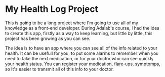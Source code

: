 # My Health Log Project

This is going to be a long project where I'm going to use all of my knowledge as a front-end developer. During Adalab's course, I had the idea to create this app, firstly as a way to keep learning, but little by little, this project has been growing as you can see.

The idea is to have an app where you can see all of the info related to your health. It  can be usefull for you, to put some alarms to remember when you need to take the next medication, or for your doctor who can see quickly your health status. You can register your medication, flare-ups, symptomps, so It's easier to transmit all of this info to your doctor.

